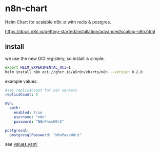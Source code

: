 # n8n-chart

Helm Chart for scalable n8n.io
with redis & postgres.

https://docs.n8n.io/getting-started/installation/advanced/scaling-n8n.html

## install

we use the new OCI registery,
so install is simple:

```bash
export HELM_EXPERIMENTAL_OCI=1
helm install n8n oci://ghcr.io/a5r0n/charts/n8n --version 0.2.0
```

example values:

```yaml
#set replicaCount for n8n workers
replicaCount: 5

n8n:
  auth:
    enabled: true
    username: "n8n"
    password: "N8nPassW0r$"

postgresql:
  postgresqlPassword: "N8nPassW0r$"
```

see [values.yaml](./n8n/values.yaml)
